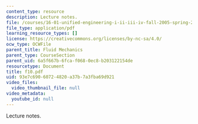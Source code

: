 ```yaml
---
content_type: resource
description: Lecture notes.
file: /courses/16-01-unified-engineering-i-ii-iii-iv-fall-2005-spring-2006/93e7c69060724820a37b7a3fba69d921_f10.pdf
file_type: application/pdf
learning_resource_types: []
license: https://creativecommons.org/licenses/by-nc-sa/4.0/
ocw_type: OCWFile
parent_title: Fluid Mechanics
parent_type: CourseSection
parent_uid: 6a5f667b-6fca-f068-0ec8-b203122154de
resourcetype: Document
title: f10.pdf
uid: 93e7c690-6072-4820-a37b-7a3fba69d921
video_files:
  video_thumbnail_file: null
video_metadata:
  youtube_id: null
---
```

Lecture notes.